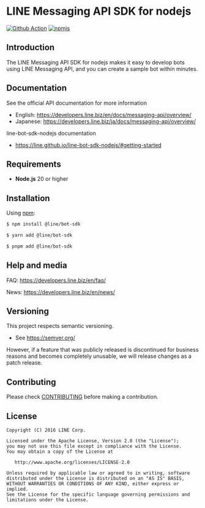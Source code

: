 # LINE Messaging API SDK for nodejs

[![Github Action](https://github.com/line/line-bot-sdk-nodejs/actions/workflows/test.yml/badge.svg)](https://github.com/line/line-bot-sdk-nodejs/actions/workflows/test.yml)
[![npmjs](https://badge.fury.io/js/%40line%2Fbot-sdk.svg)](https://www.npmjs.com/package/@line/bot-sdk)


## Introduction
The LINE Messaging API SDK for nodejs makes it easy to develop bots using LINE Messaging API, and you can create a sample bot within minutes.

## Documentation

See the official API documentation for more information

- English: https://developers.line.biz/en/docs/messaging-api/overview/
- Japanese: https://developers.line.biz/ja/docs/messaging-api/overview/

line-bot-sdk-nodejs documentation
- https://line.github.io/line-bot-sdk-nodejs/#getting-started

## Requirements

* **Node.js** 20 or higher

## Installation

Using [npm](https://www.npmjs.com/):

``` bash
$ npm install @line/bot-sdk

$ yarn add @line/bot-sdk

$ pnpm add @line/bot-sdk
```

## Help and media
FAQ: https://developers.line.biz/en/faq/

News: https://developers.line.biz/en/news/

## Versioning

This project respects semantic versioning.
- See https://semver.org/

However, if a feature that was publicly released is discontinued for business reasons and becomes completely unusable, we will release changes as a patch release.

## Contributing

Please check [CONTRIBUTING](CONTRIBUTING.md) before making a contribution.

## License
```
Copyright (C) 2016 LINE Corp.
 
Licensed under the Apache License, Version 2.0 (the "License");
you may not use this file except in compliance with the License.
You may obtain a copy of the License at
 
   http://www.apache.org/licenses/LICENSE-2.0
 
Unless required by applicable law or agreed to in writing, software
distributed under the License is distributed on an "AS IS" BASIS,
WITHOUT WARRANTIES OR CONDITIONS OF ANY KIND, either express or implied.
See the License for the specific language governing permissions and
limitations under the License.
```
